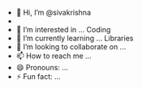 - 👋 Hi, I’m @sivakrishna
- 
- 👀 I’m interested in ... Coding
- 🌱 I’m currently learning ... Libraries 
- 💞️ I’m looking to collaborate on ...
- 📫 How to reach me ...
- 😄 Pronouns: ...
- ⚡ Fun fact: ...

<!---
sivakrishna111/sivakrishna111 is a ✨ special ✨ repository because its `README.md` (this file) appears on your GitHub profile.
You can click the Preview link to take a look at your changes.
--->
